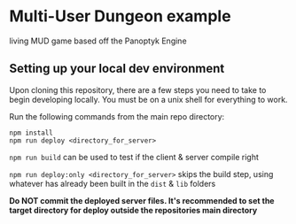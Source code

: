 # Multi-User Dungeon example
living MUD game based off the Panoptyk Engine

## Setting up your local dev environment
Upon cloning this repository, there are a few steps you need to take to begin developing locally. You must be on a unix shell for everything to work. 

Run the following commands from the main repo directory: 
```
npm install
npm run deploy <directory_for_server>
```

```npm run build``` can be used to test if the client & server compile right

```npm run deploy:only <directory_for_server>``` skips the build step, using whatever has already been built in the `dist` & `lib` folders

**Do NOT commit the deployed server files. It's recommended to set the target directory for deploy outside the repositories main directory**
